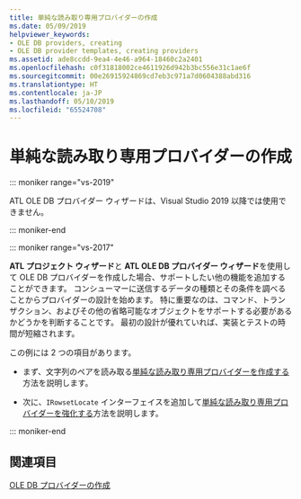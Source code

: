 ```yaml
---
title: 単純な読み取り専用プロバイダーの作成
ms.date: 05/09/2019
helpviewer_keywords:
- OLE DB providers, creating
- OLE DB provider templates, creating providers
ms.assetid: ade8ccdd-9ea4-4e46-a964-18460c2a2401
ms.openlocfilehash: c0f31818002ce4611926d942b3bc556e31c1ae6f
ms.sourcegitcommit: 00e26915924869cd7eb3c971a7d0604388abd316
ms.translationtype: HT
ms.contentlocale: ja-JP
ms.lasthandoff: 05/10/2019
ms.locfileid: "65524708"
---
```

# <a name="creating-a-simple-read-only-provider"></a>単純な読み取り専用プロバイダーの作成

::: moniker range="vs-2019"

ATL OLE DB プロバイダー ウィザードは、Visual Studio 2019 以降では使用できません。

::: moniker-end

::: moniker range="vs-2017"

**ATL プロジェクト ウィザード**と **ATL OLE DB プロバイダー ウィザード**を使用して OLE DB プロバイダーを作成した場合、サポートしたい他の機能を追加することができます。 コンシューマーに送信するデータの種類とその条件を調べることからプロバイダーの設計を始めます。 特に重要なのは、コマンド、トランザクション、およびその他の省略可能なオブジェクトをサポートする必要があるかどうかを判断することです。 最初の設計が優れていれば、実装とテストの時間が短縮されます。

この例には 2 つの項目があります。

- まず、文字列のペアを読み取る[単純な読み取り専用プロバイダーを作成する](../../data/oledb/implementing-the-simple-read-only-provider.md)方法を説明します。

- 次に、`IRowsetLocate` インターフェイスを追加して[単純な読み取り専用プロバイダーを強化する](../../data/oledb/enhancing-the-simple-read-only-provider.md)方法を説明します。

::: moniker-end

## <a name="see-also"></a>関連項目

[OLE DB プロバイダーの作成](../../data/oledb/creating-an-ole-db-provider.md)<br/>
